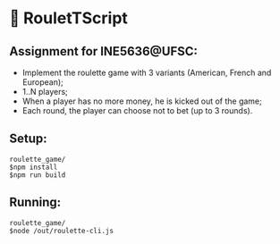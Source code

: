 # :game_die: RouletTScript

## Assignment for INE5636@UFSC: 
* Implement the roulette game with 3 variants (American, French and European);
* 1..N players;
* When a player has no more money, he is kicked out of the game;
* Each round, the player can choose not to bet (up to 3 rounds).

## Setup:
```console
roulette_game/
$npm install                  
$npm run build
```

## Running:
```console
roulette_game/
$node /out/roulette-cli.js
```